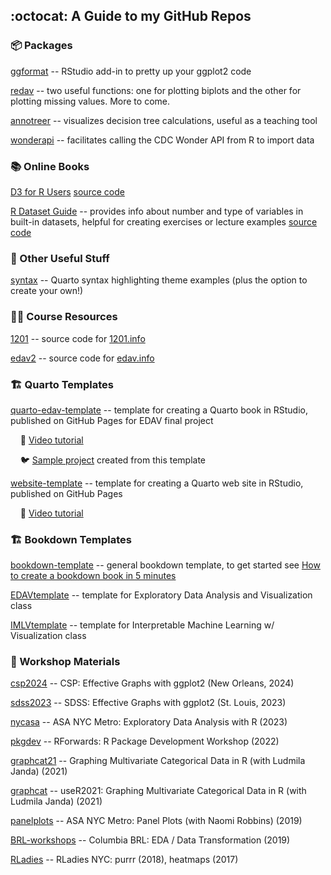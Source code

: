 ## :octocat: A Guide to my GitHub Repos 

<!---
jtr13/jtr13 is a ✨ special ✨ repository because its `README.md` (this file) appears on your GitHub profile.
You can click the Preview link to take a look at your changes.
https://docs.github.com/en/get-started/writing-on-github/getting-started-with-writing-and-formatting-on-github/quickstart-for-writing-on-github
--->

### 📦 Packages 

[ggformat](https://github.com/jtr13/ggformat) -- RStudio add-in to pretty up your ggplot2 code 

[redav](https://github.com/jtr13/redav) -- two useful functions: one for plotting biplots and the other for plotting missing values. More to come.

[annotreer](https://github.com/jtr13/annotreer) -- visualizes decision tree calculations, useful as a teaching tool

[wonderapi](https://github.com/socdatar/wonderapi) -- facilitates calling the CDC Wonder API from R to import data 

### 📚 Online Books 

[D3 for R Users](https://jtr13.github.io/d3book) [source code](https://github.com/jtr13/d3book)

[R Dataset Guide](https://jtr13.github.io/vizdata/) -- provides info about number and type of variables in built-in datasets, helpful for creating exercises or lecture examples [source code](https://github.com/jtr13/vizdata)

### 🎨 Other Useful Stuff

[syntax](https://github.com/jtr13/syntax) -- Quarto syntax highlighting theme examples (plus the option to create your own!)


### 🧑‍🏫 Course Resources

[1201](https://github.com/jtr13/1201) -- source code for [1201.info](https://1201.info)

[edav2](https://github.com/jtr13/edav2) -- source code for [edav.info](https://edav.info)

### 🏗️ Quarto Templates

[quarto-edav-template](https://github.com/jtr13/quarto-edav-template) -- template for creating a Quarto book in RStudio, published on GitHub Pages for EDAV final project

&nbsp; &nbsp; 🎥 [Video tutorial](https://youtu.be/emgS2JI4jCk)

&nbsp; &nbsp; 🐦 [Sample project](https://jtr13.github.io/birds/) created from this template

[website-template](https://github.com/jtr13/website-template) -- template for creating a Quarto web site in RStudio, published on GitHub Pages

&nbsp; &nbsp; 🎥 [Video tutorial](https://www.youtube.com/watch?v=YN75YXaLFGM)

### 🏗️ Bookdown Templates

[bookdown-template](https://github.com/jtr13/bookdown-template) -- general bookdown template, to get started see [How to create a bookdown book in 5 minutes](https://www.youtube.com/watch?v=m5D-yoH416Y)

[EDAVtemplate](https://github.com/jtr13/EDAVtemplate) -- template for Exploratory Data Analysis and Visualization class

[IMLVtemplate](https://github.com/jtr13/IMLVtemplate) -- template for Interpretable Machine Learning w/ Visualization class

### 🧰 Workshop Materials

[csp2024](https://github.com/jtr13/csp2024/) -- CSP: Effective Graphs with ggplot2 (New Orleans, 2024)

[sdss2023](https://github.com/jtr13/sdss2023/) -- SDSS: Effective Graphs with ggplot2 (St. Louis, 2023)

[nycasa](https://github.com/jtr13/nycasa/) -- ASA NYC Metro: Exploratory Data Analysis with R (2023)

[pkgdev](https://github.com/jtr13/pkgdev) -- RForwards: R Package Development Workshop (2022)

[graphcat21](https://github.com/jtr13/graphcat21/) -- Graphing Multivariate Categorical Data in R (with Ludmila Janda) (2021)

[graphcat](https://github.com/jtr13/graphcat/) -- useR2021: Graphing Multivariate Categorical Data in R (with Ludmila Janda) (2021)

[panelplots](https://github.com/jtr13/panelplots) -- ASA NYC Metro: Panel Plots (with Naomi Robbins) (2019)

[BRL-workshops](https://github.com/jtr13/BRL-workshops) -- Columbia BRL: EDA / Data Transformation (2019)

[RLadies](https://github.com/jtr13/RLadies/) -- RLadies NYC: purrr (2018), heatmaps (2017)


